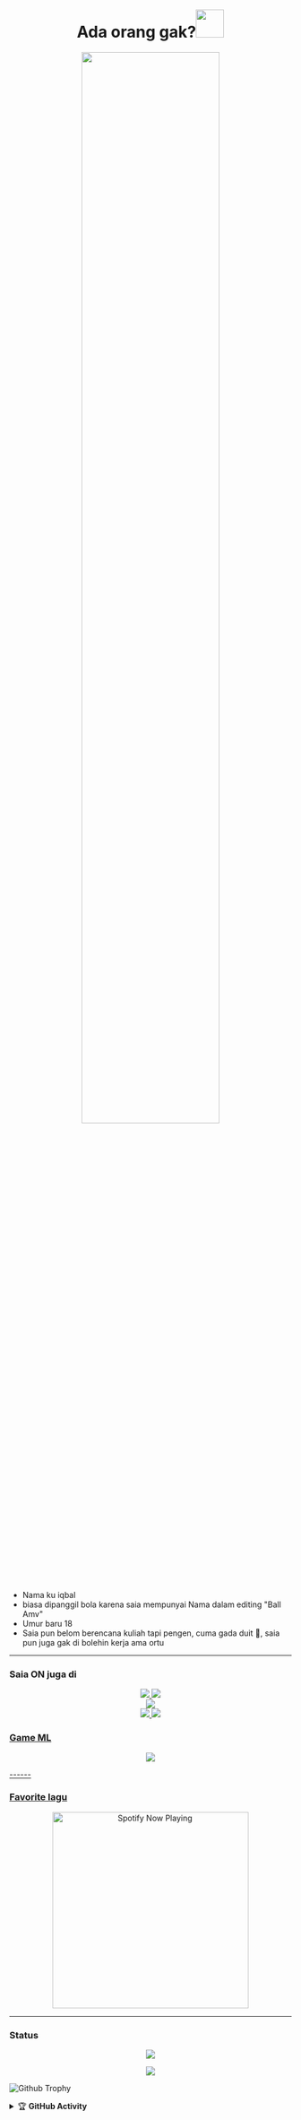<h1 align="center">Ada orang gak?<img src="https://i.pinimg.com/originals/c6/1e/e7/c61ee7f4221311a84dfcd466d6d14183.gif" width="50px" alt=""><br></h1>
<p align="center">
  <img src="https://c.tenor.com/p-tsA5hdz2cAAAAi/crying-cute-anime.gif" width="70%" />
</p> 

<p align="center">

- Nama ku iqbal
- biasa dipanggil bola karena saia mempunyai Nama dalam editing "Ball Amv"
- Umur baru 18 
- Saia pun belom berencana kuliah tapi pengen, cuma gada duit 🤣, saia pun juga gak di bolehin kerja ama ortu

</p>

------
### Saia ON juga di
<p align="center">
  <a href="https://instagram.com/iqblsh77"><img src="https://img.shields.io/badge/Instagram-E4405F?style=for-the-badge&logo=instagram&logoColor=white"/> 
  <a href="https://api.whatsapp.com/send/?phone=6281949742417&text&app_absent=0"><img src="https://img.shields.io/badge/WhatsApp-25D366?style=for-the-badge&logo=whatsapp&logoColor=white" />
  <br>
  <a href="https://youtube.com/channel/UCMoOry9WsMmsitPkipYiROQ"><img src="https://img.shields.io/badge/YouTube-ball%20amv id-ff0000?style=for-the-badge&logo=youtube&logoColor=ff0000&link=https://youtube.com/channel/UCMoOry9WsMmsitPkipYiROQ" /><br>
  <a name=bolaxd&label=VIEWS&style=flat-square&color=orange" />
  <a href="https://github.com/bolaxd"><img src="https://img.shields.io/badge/-GitHub-black?style=flat-square&logo=github" /> 
  <a href="https://youtube.com/channel/UCMoOry9WsMmsitPkipYiROQ"><img src="https://img.shields.io/youtube/channel/subscribers/UCMoOry9WsMmsitPkipYiROQ?style=social" /> <br>
</p>

### Game ML
<p align="center">
  <img src="https://c.tenor.com/UZQmWvS7m3IAAAAM/layla-mlbb.gif" />
</p>
------

### Favorite lagu

<p align="center">
  <a href="https://open.spotify.com/playlist/37i9dQZF1DWWhB4HOWKFQc" target="_blank"><img src="https://now-playing-on-spotify.vercel.app/api/spotify" alt="Spotify Now Playing" width="350"/></a>
</p>

------

### Status 

<p align="center"><a href="https://github.com/bolaxd"><img src="https://github-readme-stats.vercel.app/api?username=bolaxd&show_icons=true&theme=radical"></a></p>
<p align="center"><a href="https://github.com/bolaxd"><img src="https://github-readme-stats.vercel.app/api/top-langs/?username=bolaxd&theme=radical&layout=compact"></a></p> 

![Github Trophy](https://github-profile-trophy.vercel.app/?username=bolaxd)

</details>

<details>
    <summary>&#127942 <b>GitHub Activity</b></summary><br/>

</details>

